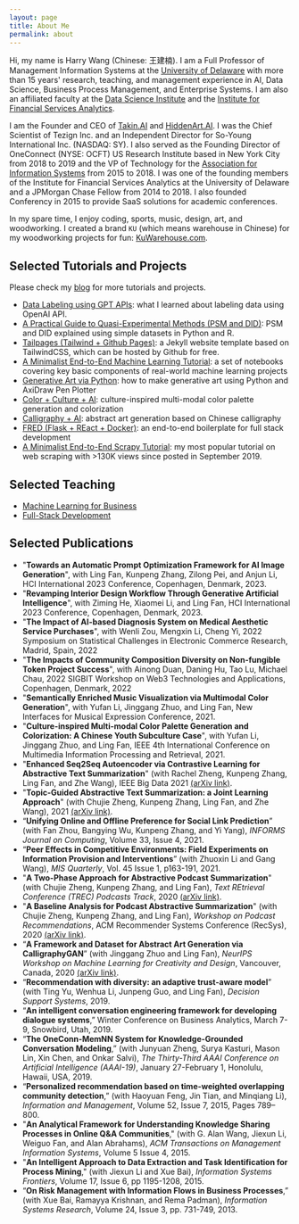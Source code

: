```yaml
---
layout: page
title: About Me
permalink: about
---
```


Hi, my name is Harry Wang (Chinese: 王建楠). I am a Full Professor of Management Information Systems at the [University of Delaware](https://lerner.udel.edu/) with more than 15 years' research, teaching, and management experience in AI, Data Science, Business Process Management, and Enterprise Systems. I am also an affiliated faculty at the [Data Science Institute](https://dsi.udel.edu/) and the [Institute for Financial Services Analytics](https://lerner.udel.edu/centers/institute-for-financial-services-analytics/).

I am the Founder and CEO of [Takin.AI](https://takin.ai/) and [HiddenArt.AI](https://hiddenart.ai/). I was the Chief Scientist of Tezign Inc. and an Independent Director for So-Young International Inc. (NASDAQ: SY). I also served as the Founding Director of OneConnect (NYSE: OCFT) US Research Institute based in New York City from 2018 to 2019 and the VP of Technology for the [Association for Information Systems](https://aisnet.org/) from 2015 to 2018. I was one of the founding members of the Institute for Financial Services Analytics at the University of Delaware and a JPMorgan Chase Fellow from 2014 to 2018. I also founded Conferency in 2015 to provide SaaS solutions for academic conferences.

In my spare time, I enjoy coding, sports, music, design, art, and woodworking. I created a brand `KU` (which means warehouse in Chinese) for my woodworking projects for fun: [KuWarehouse.com](http://kuwarehouse.com).

## Selected Tutorials and Projects

Please check my [blog](http://harrywang.me/blog) for more tutorials and projects.

- [Data Labeling using GPT APIs](http://harrywang.me/gpt-labeling): what I learned about labeling data using OpenAI API.
- [A Practical Guide to Quasi-Experimental Methods (PSM and DID)](http://harrywang.me/psm-did): PSM and DID explained using simple datasets in Python and R.
- [Tailpages (Tailwind + Github Pages)](http://harrywang.me/tailpages-intro): a Jekyll website template based on TailwindCSS, which can be hosted by Github for free.
- [A Minimalist End-to-End Machine Learning Tutorial](http://harrywang.me/ml): a set of notebooks covering key basic components of real-world machine learning projects
- [Generative Art via Python](http://harrywang.me/generative): how to make generative art using Python and AxiDraw Pen Plotter
- [Color + Culture + AI](http://harrywang.me/color): culture-inspired multi-modal color palette generation and colorization
- [Calligraphy + AI](http://harrywang.me/calligraphy): abstract art generation based on Chinese calligraphy
- [FRED (Flask + REact + Docker)](http://harrywang.me/fred): an end-to-end boilerplate for full stack development
- [A Minimalist End-to-End Scrapy Tutorial](https://towardsdatascience.com/a-minimalist-end-to-end-scrapy-tutorial-part-i-11e350bcdec0?source=friends_link&sk=c9f8e32f28a88c61987ec60f93b93e6d): my most popular tutorial on web scraping with >130K views since posted in September 2019.

## Selected Teaching

- [Machine Learning for Business](http://harrywang.me/misy331/)
- [Full-Stack Development](https://github.com/harrywang/intro-to-fullstack-course)

## Selected Publications

- "**Towards an Automatic Prompt Optimization Framework for AI Image Generation**", with Ling Fan, Kunpeng Zhang, Zilong Pei, and Anjun Li, HCI International 2023 Conference, Copenhagen, Denmark, 2023.
- "**Revamping Interior Design Workflow Through Generative Artificial Intelligence**", with Ziming He, Xiaomei Li, and Ling Fan, HCI International 2023 Conference, Copenhagen, Denmark, 2023.
- "**The Impact of AI-based Diagnosis System on Medical Aesthetic Service Purchases**", with Wenli Zou, Mengxin Li, Cheng Yi, 2022 Symposium on Statistical Challenges in Electronic Commerce Research, Madrid, Spain, 2022
- "**The Impacts of Community Composition Diversity on Non-fungible Token Project Success**", with Ainong Duan, Daning Hu, Tao Lu, Michael Chau, 2022 SIGBIT Workshop on Web3 Technologies and Applications, Copenhagen, Denmark, 2022
- "**Semantically Enriched Music Visualization via Multimodal Color Generation**", with Yufan Li, Jinggang Zhuo, and Ling Fan, New Interfaces for Musical Expression Conference, 2021.
- "**Culture-inspired Multi-modal Color Palette Generation and Colorization: A Chinese Youth Subculture Case**", with Yufan Li, Jinggang Zhuo, and Ling Fan, IEEE 4th International Conference on Multimedia Information Processing and Retrieval, 2021.
- "**Enhanced Seq2Seq Autoencoder via Contrastive Learning for Abstractive Text Summarization**" (with Rachel Zheng, Kunpeng Zhang, Ling Fan, and Zhe Wang), IEEE Big Data 2021 [(arXiv link)](https://arxiv.org/abs/2108.11992).
- "**Topic-Guided Abstractive Text Summarization: a Joint Learning Approach**" (with Chujie Zheng, Kunpeng Zhang, Ling Fan, and Zhe Wang), 2021 
[(arXiv link)](https://arxiv.org/abs/2010.10323).
- “**Unifying Online and Offline Preference for Social Link Prediction**” (with Fan Zhou, Bangying Wu, Kunpeng Zhang, and Yi Yang), *INFORMS Journal on Computing*, Volume 33, Issue 4, 2021.
- “**Peer Effects in Competitive Environments: Field Experiments on Information Provision and Interventions**” (with Zhuoxin Li and Gang Wang), *MIS Quarterly*, Vol. 45 Issue 1, p163-191, 2021.
- "**A Two-Phase Approach for Abstractive Podcast Summarization**" (with Chujie Zheng, Kunpeng Zhang, and Ling Fan), *Text REtrieval Conference (TREC) Podcasts Track*, 2020 [(arXiv link)](https://arxiv.org/abs/2011.08291).
- "**A Baseline Analysis for Podcast Abstractive Summarization**" (with Chujie Zheng, Kunpeng Zhang, and Ling Fan), *Workshop on Podcast Recommendations*, ACM Recommender Systems Conference (RecSys), 2020 [(arXiv link)](https://arxiv.org/abs/2008).
- “**A Framework and Dataset for Abstract Art Generation via CalligraphyGAN**” (with Jinggang Zhuo and Ling Fan), *NeurIPS Workshop on Machine Learning for Creativity and Design*, Vancouver, Canada, 2020 [(arXiv link)](https://arxiv.org/abs/2012.00744).
- “**Recommendation with diversity: an adaptive trust-aware model**” (with Ting Yu, Wenhua Li, Junpeng Guo, and Ling Fan), *Decision Support Systems*, 2019.
- “**An intelligent conversation engineering framework for developing dialogue systems**,” Winter Conference on Business Analytics, March 7-9, Snowbird, Utah, 2019.
- “**The OneConn-MemNN System for Knowledge-Grounded Conversation Modeling**,” (with Junyuan Zheng, Surya Kasturi, Mason Lin, Xin Chen, and Onkar Salvi), *The Thirty-Third AAAI Conference on Artificial Intelligence (AAAI-19)*, January 27-February 1, Honolulu, Hawaii, USA, 2019.
- “**Personalized recommendation based on time-weighted overlapping community detection**,” (with Haoyuan Feng, Jin Tian, and Minqiang Li), *Information and Management*, Volume 52, Issue 7, 2015, Pages 789–800.
- "**An Analytical Framework for Understanding Knowledge Sharing Processes in Online Q&A Communities**," (with G. Alan Wang, Jiexun Li, Weiguo Fan, and Alan Abrahams), *ACM Transactions on Management Information Systems*, Volume 5 Issue 4, 2015.
- "**An Intelligent Approach to Data Extraction and Task Identification for Process Mining**," (with Jiexun Li and Xue Bai), *Information Systems Frontiers*, Volume 17, Issue 6, pp 1195-1208, 2015.
- “**On Risk Management with Information Flows in Business Processes**,” (with Xue Bai, Ramayya Krishnan, and Rema Padman), *Information Systems Research*, Volume 24, Issue 3, pp. 731-749, 2013.
